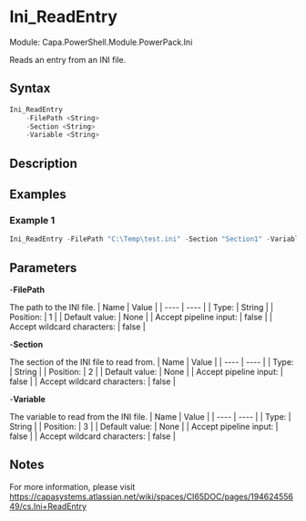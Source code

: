 # Ini_ReadEntry
Module: Capa.PowerShell.Module.PowerPack.Ini

Reads an entry from an INI file.

## Syntax

```powershell
Ini_ReadEntry
	-FilePath <String>
	-Section <String>
	-Variable <String>
```

## Description



## Examples

### Example 1
```powershell
Ini_ReadEntry -FilePath "C:\Temp\test.ini" -Section "Section1" -Variable "Variable1"
```
    

## Parameters

-**FilePath**

The path to the INI file.
| Name | Value |
| ---- | ---- |
| Type: | String |
| Position: | 1 | 
| Default value: | None | 
| Accept pipeline input: | false | 
| Accept wildcard characters: | false | 

-**Section**

The section of the INI file to read from.
| Name | Value |
| ---- | ---- |
| Type: | String |
| Position: | 2 | 
| Default value: | None | 
| Accept pipeline input: | false | 
| Accept wildcard characters: | false | 

-**Variable**

The variable to read from the INI file.
| Name | Value |
| ---- | ---- |
| Type: | String |
| Position: | 3 | 
| Default value: | None | 
| Accept pipeline input: | false | 
| Accept wildcard characters: | false | 


## Notes

For more information, please visit https://capasystems.atlassian.net/wiki/spaces/CI65DOC/pages/19462455649/cs.Ini+ReadEntry
